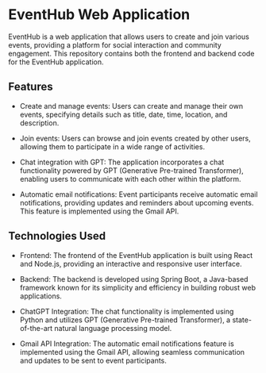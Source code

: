 # EventHub Web Application

EventHub is a web application that allows users to create and join various events, providing a platform for social interaction and community engagement. This repository contains both the frontend and backend code for the EventHub application.

## Features

- Create and manage events: Users can create and manage their own events, specifying details such as title, date, time, location, and description.

- Join events: Users can browse and join events created by other users, allowing them to participate in a wide range of activities.

- Chat integration with GPT: The application incorporates a chat functionality powered by GPT (Generative Pre-trained Transformer), enabling users to communicate with each other within the platform.

- Automatic email notifications: Event participants receive automatic email notifications, providing updates and reminders about upcoming events. This feature is implemented using the Gmail API.

## Technologies Used

- Frontend: The frontend of the EventHub application is built using React and Node.js, providing an interactive and responsive user interface.

- Backend: The backend is developed using Spring Boot, a Java-based framework known for its simplicity and efficiency in building robust web applications.

- ChatGPT Integration: The chat functionality is implemented using Python and utilizes GPT (Generative Pre-trained Transformer), a state-of-the-art natural language processing model.

- Gmail API Integration: The automatic email notifications feature is implemented using the Gmail API, allowing seamless communication and updates to be sent to event participants.
